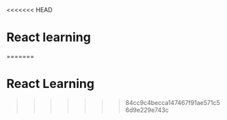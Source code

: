 <<<<<<< HEAD
# React learning
=======
# React Learning
>>>>>>> 84cc9c4becca147467f91ae571c56d9e229e743c

